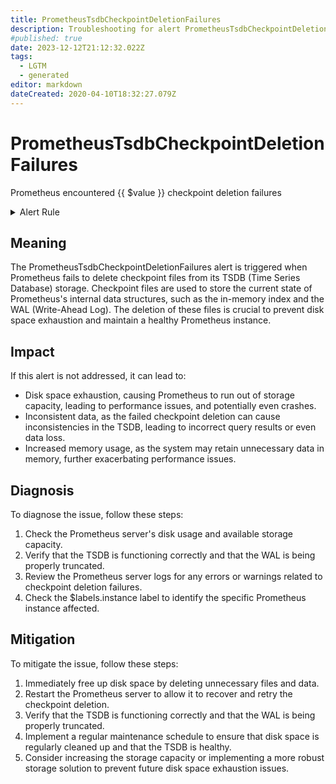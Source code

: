 ```yaml
---
title: PrometheusTsdbCheckpointDeletionFailures
description: Troubleshooting for alert PrometheusTsdbCheckpointDeletionFailures
#published: true
date: 2023-12-12T21:12:32.022Z
tags: 
  - LGTM
  - generated
editor: markdown
dateCreated: 2020-04-10T18:32:27.079Z
---
```


# PrometheusTsdbCheckpointDeletionFailures

Prometheus encountered {{ $value }} checkpoint deletion failures

<details>
  <summary>Alert Rule</summary>

{{% rule "prometheus-self-monitoring/prometheus-self-monitoring-internal.yml" "PrometheusTsdbCheckpointDeletionFailures" %}}

{{% comment %}}

```yaml
alert: PrometheusTsdbCheckpointDeletionFailures
expr: increase(prometheus_tsdb_checkpoint_deletions_failed_total[1m]) > 0
for: 0m
labels:
    severity: critical
annotations:
    summary: Prometheus TSDB checkpoint deletion failures (instance {{ $labels.instance }})
    description: |-
        Prometheus encountered {{ $value }} checkpoint deletion failures
          VALUE = {{ $value }}
          LABELS = {{ $labels }}
    runbook: https://github.com/srerun/prometheus-alerts/blob/main/content/runbooks/prometheus-self-monitoring-internal/PrometheusTsdbCheckpointDeletionFailures.md

```

{{% /comment %}}

</details>


## Meaning

The PrometheusTsdbCheckpointDeletionFailures alert is triggered when Prometheus fails to delete checkpoint files from its TSDB (Time Series Database) storage. Checkpoint files are used to store the current state of Prometheus's internal data structures, such as the in-memory index and the WAL (Write-Ahead Log). The deletion of these files is crucial to prevent disk space exhaustion and maintain a healthy Prometheus instance.

## Impact

If this alert is not addressed, it can lead to:

* Disk space exhaustion, causing Prometheus to run out of storage capacity, leading to performance issues, and potentially even crashes.
* Inconsistent data, as the failed checkpoint deletion can cause inconsistencies in the TSDB, leading to incorrect query results or even data loss.
* Increased memory usage, as the system may retain unnecessary data in memory, further exacerbating performance issues.

## Diagnosis

To diagnose the issue, follow these steps:

1. Check the Prometheus server's disk usage and available storage capacity.
2. Verify that the TSDB is functioning correctly and that the WAL is being properly truncated.
3. Review the Prometheus server logs for any errors or warnings related to checkpoint deletion failures.
4. Check the $labels.instance label to identify the specific Prometheus instance affected.

## Mitigation

To mitigate the issue, follow these steps:

1. Immediately free up disk space by deleting unnecessary files and data.
2. Restart the Prometheus server to allow it to recover and retry the checkpoint deletion.
3. Verify that the TSDB is functioning correctly and that the WAL is being properly truncated.
4. Implement a regular maintenance schedule to ensure that disk space is regularly cleaned up and that the TSDB is healthy.
5. Consider increasing the storage capacity or implementing a more robust storage solution to prevent future disk space exhaustion issues.